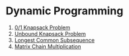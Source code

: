 # Dynamic Programming

1. [0/1 Knapsack Problem](./01_kanpsack)
2. [Unbound Knapsack Problem](./unbounded_knapsack)
3. [Longest Common Subsequence](./Longest_common_subsequenc)
4. [Matrix Chain Multiplication](./Matrix_chain_multiplication)